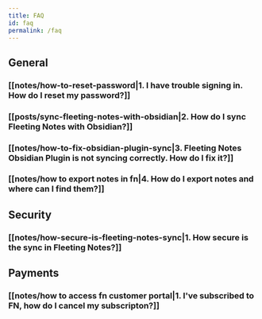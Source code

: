 ```yaml
---
title: FAQ
id: faq
permalink: /faq
---
```

## General
### [[notes/how-to-reset-password|1. I have trouble signing in. How do I reset my password?]]
### [[posts/sync-fleeting-notes-with-obsidian|2. How do I sync Fleeting Notes with Obsidian?]]
### [[notes/how-to-fix-obsidian-plugin-sync|3. Fleeting Notes Obsidian Plugin is not syncing correctly. How do I fix it?]]
### [[notes/how to export notes in fn|4. How do I export notes and where can I find them?]]

## Security
### [[notes/how-secure-is-fleeting-notes-sync|1. How secure is the sync in Fleeting Notes?]]

## Payments
### [[notes/how to access fn customer portal|1. I've subscribed to FN, how do I cancel my subscripton?]]

